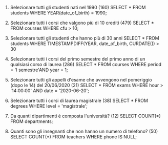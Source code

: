 1. Selezionare tutti gli studenti nati nel 1990 (160)
SELECT * FROM students WHERE YEAR(date_of_birth) = 1990;

2. Selezionare tutti i corsi che valgono più di 10 crediti (479)
SELECT * FROM courses WHERE cfu > 10;

3. Selezionare tutti gli studenti che hanno più di 30 anni
SELECT * FROM students WHERE TIMESTAMPDIFF(YEAR, date_of_birth, CURDATE()) > 30

4. Selezionare tutti i corsi del primo semestre del primo anno di un qualsiasi corso di laurea (286)
SELECT * FROM courses WHERE period = 'I semestre'AND year = 1;

5. Selezionare tutti gli appelli d'esame che avvengono nel pomeriggio (dopo le 14) del 20/06/2020 (21)
SELECT * FROM exams WHERE hour > '14:00:00' AND date = '2020-06-20';

6. Selezionare tutti i corsi di laurea magistrale (38)
SELECT * FROM degrees WHERE level = 'magistrale';

7. Da quanti dipartimenti è composta l'università? (12)
SELECT COUNT(*) FROM departments;

8. Quanti sono gli insegnanti che non hanno un numero di telefono? (50)
SELECT COUNT(*) FROM teachers WHERE phone IS NULL;